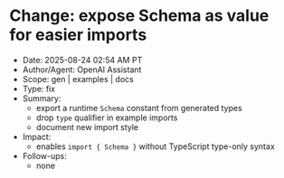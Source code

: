 # Change: expose Schema as value for easier imports

- Date: 2025-08-24 02:54 AM PT
- Author/Agent: OpenAI Assistant
- Scope: gen | examples | docs
- Type: fix
- Summary:
  - export a runtime `Schema` constant from generated types
  - drop `type` qualifier in example imports
  - document new import style
- Impact:
  - enables `import { Schema }` without TypeScript type-only syntax
- Follow-ups:
  - none
